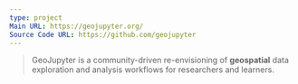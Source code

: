 ```yaml
---
type: project
Main URL: https://geojupyter.org/
Source Code URL: https://github.com/geojupyter
---
```

> GeoJupyter is a community-driven re-envisioning of **geospatial** data exploration and analysis workflows for researchers and learners.
